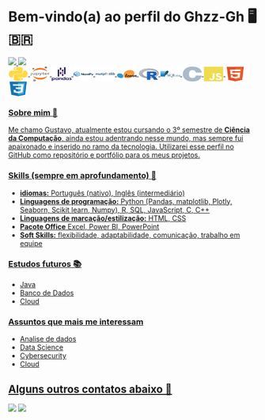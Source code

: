 # Bem-vindo(a) ao perfil do Ghzz-Gh 🖥️🇧🇷

 <div>
   <a href="https://github.com/Ghzz-Gh">
   <img height="180em" src="https://github-readme-stats.vercel.app/api?username=Ghzz-Gh&show_icons=true&theme=tokyonight&include_all_commits=true&count_private=true"/>
   <img height="180em" src="https://github-readme-stats.vercel.app/api/top-langs/?username=Ghzz-Gh&layout=compact&langs_count=6&theme=tokyonight"/>
</div>
    
<div style="display: inline_block">
  <img align="center" alt="py" height="30" width="40" src="https://raw.githubusercontent.com/devicons/devicon/master/icons/python/python-plain.svg">
  <img align="center" alt="jupyter" height="30" width="40" src="https://raw.githubusercontent.com/devicons/devicon/master/icons/jupyter/jupyter-original-wordmark.svg">
  <img align="center" alt="Pandas" height="30" width="40" src="https://raw.githubusercontent.com/devicons/devicon/master/icons/pandas/pandas-original-wordmark.svg">
  <img align="center" alt="Numpy" height="30" width="40" src="https://raw.githubusercontent.com/devicons/devicon/master/icons/numpy/numpy-original-wordmark.svg">
  <img align="center" alt="Matplotlib" height="30" width="40" src="https://raw.githubusercontent.com/devicons/devicon/master/icons/matplotlib/matplotlib-original-wordmark.svg">
  <img align="center" alt="ScikitLearn" height="30" width="40" src="https://raw.githubusercontent.com/devicons/devicon/master/icons/scikitlearn/scikitlearn-original.svg">
  <img align="center" alt="R" height="30" width="40" src="https://raw.githubusercontent.com/devicons/devicon/master/icons/r/r-original.svg">
  <img align="center" alt="SQLlite" height="30" width="40" src="https://raw.githubusercontent.com/devicons/devicon/master/icons/sqlite/sqlite-original-wordmark.svg">
  <img align="center" alt="C" height="30" width="40" src="https://raw.githubusercontent.com/devicons/devicon/master/icons/c/c-original.svg">
  <img align="center" alt="Js" height="30" width="40" src="https://raw.githubusercontent.com/devicons/devicon/master/icons/javascript/javascript-plain.svg">
  <img align="center" alt="HTML" height="30" width="40" src="https://raw.githubusercontent.com/devicons/devicon/master/icons/html5/html5-original.svg">
  <img align="center" alt="CSS" height="30" width="40" src="https://raw.githubusercontent.com/devicons/devicon/master/icons/css3/css3-original.svg">
</div>

### Sobre mim 👤	
Me chamo Gustavo, atualmente estou cursando o 3º semestre de **Ciência da Computação**, ainda estou adentrando nesse mundo, mas sempre fui apaixonado e inserido no ramo da tecnologia. Utilizarei esse perfil no GitHub como repositório e portfólio para os meus projetos.  

### Skills (sempre em aprofundamento) 🔎
* **idiomas:** Português (nativo), Inglês (intermediário)
* **Linguagens de programação:** Python (Pandas, matplotlib, Plotly, Seaborn, Scikit learn, Numpy), R, SQL, JavaScript, C, C++
* **Linguagens de marcação/estilização:** HTML, CSS
* **Pacote Office** Excel, Power BI, PowerPoint
* **Soft Skills:** flexibilidade, adaptabilidade, comunicação, trabalho em equipe

### Estudos futuros 📚
* Java
* Banco de Dados
* Cloud

### Assuntos que mais me interessam 
* Analise de dados
* Data Science
* Cybersecurity 
* Cloud

## Alguns outros contatos abaixo 📨
<div>
  <a href="https://www.linkedin.com/in/GustavoSantosGSDEV" target="_blank"><img src="https://img.shields.io/badge/-LinkedIn-%230077B5?style=for-the-badge&logo=linkedin&logoColor=white" target="_blank"></a> 
  <a href = "mailto:contatogustavosantosgs@gmail.com"><img src="https://img.shields.io/badge/-Gmail-%23333?style=for-the-badge&logo=gmail&logoColor=white" target="_blank"></a>
</div>
